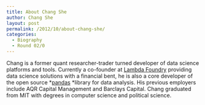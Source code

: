 ```yaml
---
title: About Chang She
author: Chang She
layout: post
permalink: /2012/10/about-chang-she/
categories:
  - Biography
  - Round 02/0
---
```

Chang is a former quant researcher-trader turned developer of data science platforms and tools. Currently a co-founder at [Lambda Foundry][1] providing data science solutions with a financial bent, he is also a core developer of the open source *[pandas][2] *library for data analysis. His previous employers include AQR Capital Management and Barclays Capital. Chang graduated from MIT with degrees in computer science and political science.

 [1]: http://www.lambdafoundry.com
 [2]: http://pandas.pydata.org
